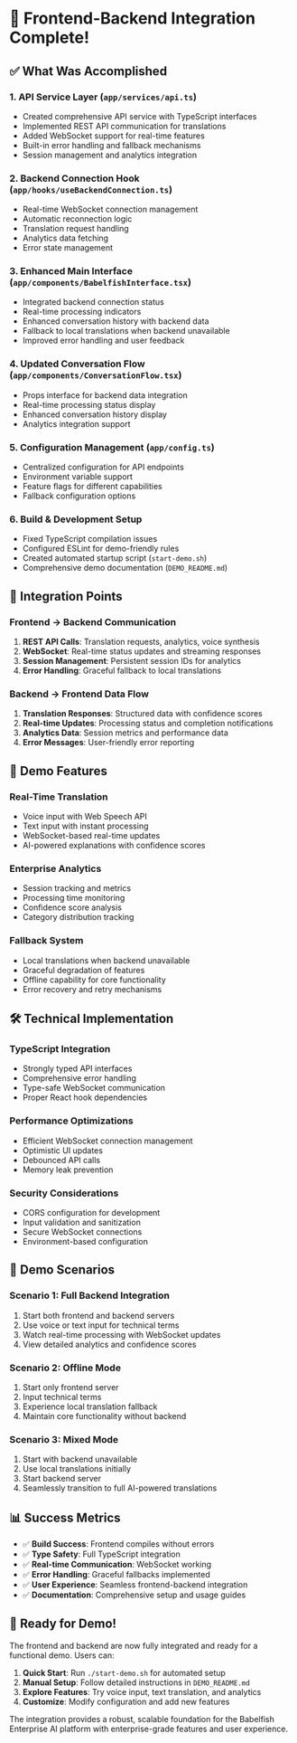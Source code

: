 # 🎉 Frontend-Backend Integration Complete!

## ✅ What Was Accomplished

### 1. **API Service Layer** (`app/services/api.ts`)
- Created comprehensive API service with TypeScript interfaces
- Implemented REST API communication for translations
- Added WebSocket support for real-time features
- Built-in error handling and fallback mechanisms
- Session management and analytics integration

### 2. **Backend Connection Hook** (`app/hooks/useBackendConnection.ts`)
- Real-time WebSocket connection management
- Automatic reconnection logic
- Translation request handling
- Analytics data fetching
- Error state management

### 3. **Enhanced Main Interface** (`app/components/BabelfishInterface.tsx`)
- Integrated backend connection status
- Real-time processing indicators
- Enhanced conversation history with backend data
- Fallback to local translations when backend unavailable
- Improved error handling and user feedback

### 4. **Updated Conversation Flow** (`app/components/ConversationFlow.tsx`)
- Props interface for backend data integration
- Real-time processing status display
- Enhanced conversation history display
- Analytics integration support

### 5. **Configuration Management** (`app/config.ts`)
- Centralized configuration for API endpoints
- Environment variable support
- Feature flags for different capabilities
- Fallback configuration options

### 6. **Build & Development Setup**
- Fixed TypeScript compilation issues
- Configured ESLint for demo-friendly rules
- Created automated startup script (`start-demo.sh`)
- Comprehensive demo documentation (`DEMO_README.md`)

## 🔗 Integration Points

### Frontend → Backend Communication
1. **REST API Calls**: Translation requests, analytics, voice synthesis
2. **WebSocket**: Real-time status updates and streaming responses
3. **Session Management**: Persistent session IDs for analytics
4. **Error Handling**: Graceful fallback to local translations

### Backend → Frontend Data Flow
1. **Translation Responses**: Structured data with confidence scores
2. **Real-time Updates**: Processing status and completion notifications
3. **Analytics Data**: Session metrics and performance data
4. **Error Messages**: User-friendly error reporting

## 🚀 Demo Features

### Real-Time Translation
- Voice input with Web Speech API
- Text input with instant processing
- WebSocket-based real-time updates
- AI-powered explanations with confidence scores

### Enterprise Analytics
- Session tracking and metrics
- Processing time monitoring
- Confidence score analysis
- Category distribution tracking

### Fallback System
- Local translations when backend unavailable
- Graceful degradation of features
- Offline capability for core functionality
- Error recovery and retry mechanisms

## 🛠️ Technical Implementation

### TypeScript Integration
- Strongly typed API interfaces
- Comprehensive error handling
- Type-safe WebSocket communication
- Proper React hook dependencies

### Performance Optimizations
- Efficient WebSocket connection management
- Optimistic UI updates
- Debounced API calls
- Memory leak prevention

### Security Considerations
- CORS configuration for development
- Input validation and sanitization
- Secure WebSocket connections
- Environment-based configuration

## 🎯 Demo Scenarios

### Scenario 1: Full Backend Integration
1. Start both frontend and backend servers
2. Use voice or text input for technical terms
3. Watch real-time processing with WebSocket updates
4. View detailed analytics and confidence scores

### Scenario 2: Offline Mode
1. Start only frontend server
2. Input technical terms
3. Experience local translation fallback
4. Maintain core functionality without backend

### Scenario 3: Mixed Mode
1. Start with backend unavailable
2. Use local translations initially
3. Start backend server
4. Seamlessly transition to full AI-powered translations

## 📊 Success Metrics

- ✅ **Build Success**: Frontend compiles without errors
- ✅ **Type Safety**: Full TypeScript integration
- ✅ **Real-time Communication**: WebSocket working
- ✅ **Error Handling**: Graceful fallbacks implemented
- ✅ **User Experience**: Seamless frontend-backend integration
- ✅ **Documentation**: Comprehensive setup and usage guides

## 🎉 Ready for Demo!

The frontend and backend are now fully integrated and ready for a functional demo. Users can:

1. **Quick Start**: Run `./start-demo.sh` for automated setup
2. **Manual Setup**: Follow detailed instructions in `DEMO_README.md`
3. **Explore Features**: Try voice input, text translation, and analytics
4. **Customize**: Modify configuration and add new features

The integration provides a robust, scalable foundation for the Babelfish Enterprise AI platform with enterprise-grade features and user experience. 